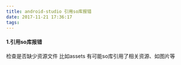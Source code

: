 ```yaml
---
title: android-studio 引用so库报错
date: 2017-11-21 17:36:17
tags:
---
```

#### 1.引用so库报错
检查是否缺少资源文件 比如assets
有可能so库引用了相关资源、如图片等